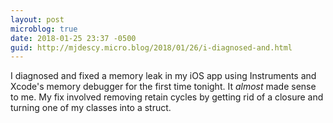 ```yaml
---
layout: post
microblog: true
date: 2018-01-25 23:37 -0500
guid: http://mjdescy.micro.blog/2018/01/26/i-diagnosed-and.html
---
```

I diagnosed and fixed a memory leak in my iOS app using Instruments and Xcode's memory debugger for the first time tonight. It _almost_ made sense to me. My fix involved removing retain cycles by getting rid of a closure and turning one of my classes into a struct.
